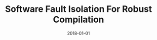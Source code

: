 ---
title: "Software Fault Isolation For Robust Compilation"
date: 2018-01-01
venue: ""
paperurl: 
authors: "Ana Nora Evans"
awards: ""
---